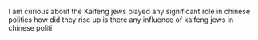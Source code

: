 I am curious about the Kaifeng jews played any significant role in chinese politics how did they rise up is there any influence of kaifeng jews in chinese politi